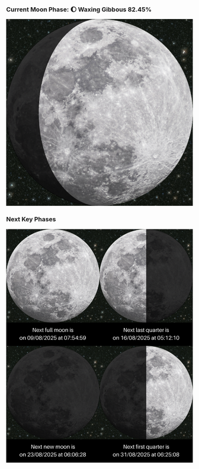 ### Current Moon Phase: 🌔 Waxing Gibbous 82.45%
![Moon Phase](moonphase.png)
### Next Key Phases
![Gallery](gallery.png)